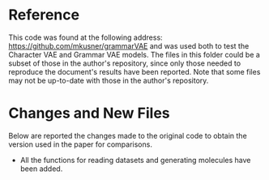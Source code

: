 # Reference
This code was found at the following address: <https://github.com/mkusner/grammarVAE> and was used both to test the Character VAE and Grammar VAE models.
The files in this folder could be a subset of those in the author's repository, since only those needed to reproduce the document's results have been reported.
Note that some files may not be up-to-date with those in the author's repository.

# Changes and New Files
Below are reported the changes made to the original code to obtain the version used in the paper for comparisons.
* All the functions for reading datasets and generating molecules have been added.